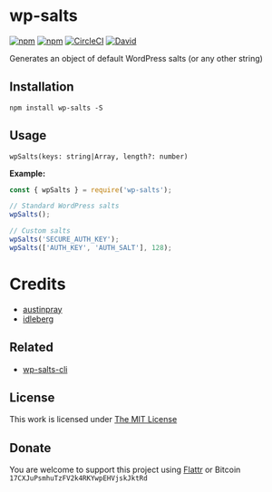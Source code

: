 # wp-salts

[![npm](https://flat.badgen.net/npm/license/wp-salts)](https://www.npmjs.org/package/wp-salts)
[![npm](https://flat.badgen.net/npm/v/wp-salts)](https://www.npmjs.org/package/wp-salts)
[![CircleCI](https://flat.badgen.net/circleci/github/idleberg/node-wp-salts)](https://circleci.com/gh/idleberg/node-wp-salts)
[![David](https://flat.badgen.net/david/dev/idleberg/node-wp-salts)](https://david-dm.org/idleberg/node-wp-salts?type=dev)

Generates an object of default WordPress salts (or any other string)

## Installation

`npm install wp-salts -S`

## Usage

`wpSalts(keys: string|Array, length?: number)`

**Example:**

```js
const { wpSalts } = require('wp-salts');

// Standard WordPress salts
wpSalts();

// Custom salts
wpSalts('SECURE_AUTH_KEY');
wpSalts(['AUTH_KEY', 'AUTH_SALT'], 128);
```

# Credits
- [austinpray](https://github.com/austinpray)
- [idleberg](https://github.com/idleberg)

## Related

- [wp-salts-cli](https://www.npmjs.com/package/wp-salts-cli)

## License

This work is licensed under [The MIT License](https://opensource.org/licenses/MIT)

## Donate

You are welcome to support this project using [Flattr](https://flattr.com/submit/auto?user_id=idleberg&url=https://github.com/idleberg/node-wp-salts) or Bitcoin `17CXJuPsmhuTzFV2k4RKYwpEHVjskJktRd`
